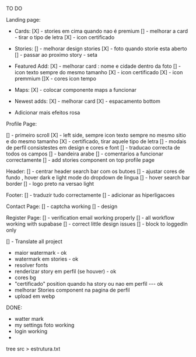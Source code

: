 TO DO 

Landing page:

 - Cards:
[X] - stories em cima quando nao é premium
[] - melhorar a card - tirar o tipo de letra
[X] - icon certificado

 - Stories:
[] - melhorar design stories
[X] - foto quando storie esta aberto
[] - passar ao proximo story - seta 

 - Featured Add:
 [X] - melhorar card : nome e cidade dentro da foto
 [] - icon texto sempre do mesmo tamanho
 [X] - icon certificado
 [X] - icon premmium
 []X - cores icon tempo

 - Maps: 
 [X] - colocar componente maps a funcionar

 - Newest adds:
 [X] - melhorar card
 [X] - espacamento bottom

 - Adicionar mais efeitos rosa







 Profile Page: 

  [] - primeiro scroll 
  [X] - left side, sempre icon texto sempre no mesmo sitio e do mesmo tamanho
  [X] - certificado, tirar aquele tipo de letra
  [] - modais de perfil consistestes em design e cores e font
  [] - traducao correcta de todos os campos
  [] - bandeira arabe
  [] - comentarios a funcionar correctamente
  [] - add stories component on top profile page



  Header:
  [] - centrar header search bar com os butoes
  [] - ajustar cores de fundo , hover dark e light mode do dropdown de lingua
  [] - hover search bar border
  [] - logo preto na versao light 


  Footer: 
  [] - traduzir tudo correctamente
  [] - adicionar as hiperligacoes

 
 Contact Page:
 [] - captcha working
 [] - design 


 Register Page:
 [] - verification email working properly
 [] - all workflow working with supabase
 [] - correct little design issues
 [] - block to loggedIn only


 [] - Translate all project




- maior watermark - ok 
- watermark em stories - ok 
- resolver fonts
- renderizar story em perfil (se houver) - ok 
- cores bg 
- "certificado" position quando ha story ou nao em perfil --- ok 
- melhorar Stories component na pagina de perfil 
- upload em webp



DONE: 

- watter mark 
- my settings foto working
- login working
- 


tree src > estrutura.txt
